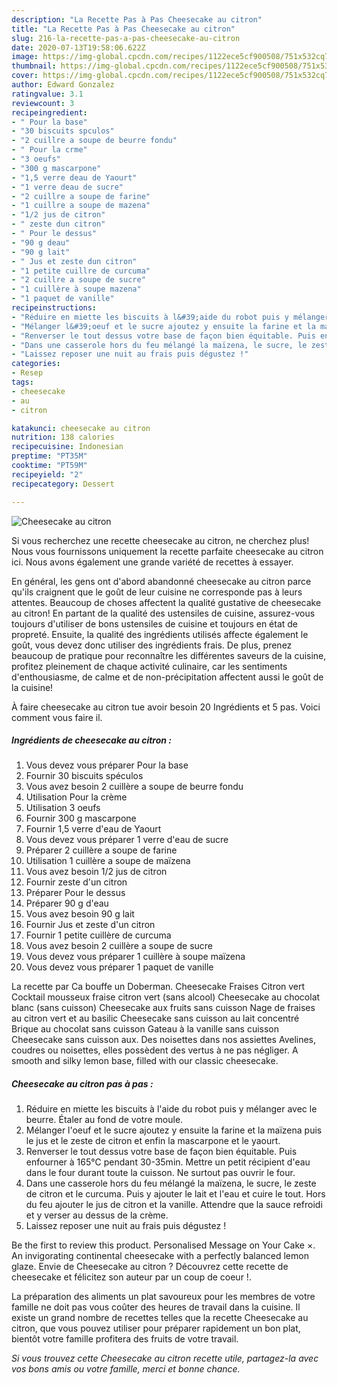 ```yaml
---
description: "La Recette Pas à Pas Cheesecake au citron"
title: "La Recette Pas à Pas Cheesecake au citron"
slug: 216-la-recette-pas-a-pas-cheesecake-au-citron
date: 2020-07-13T19:58:06.622Z
image: https://img-global.cpcdn.com/recipes/1122ece5cf900508/751x532cq70/cheesecake-au-citron-photo-principale-de-la-recette.jpg
thumbnail: https://img-global.cpcdn.com/recipes/1122ece5cf900508/751x532cq70/cheesecake-au-citron-photo-principale-de-la-recette.jpg
cover: https://img-global.cpcdn.com/recipes/1122ece5cf900508/751x532cq70/cheesecake-au-citron-photo-principale-de-la-recette.jpg
author: Edward Gonzalez
ratingvalue: 3.1
reviewcount: 3
recipeingredient:
- " Pour la base"
- "30 biscuits spculos"
- "2 cuillre a soupe de beurre fondu"
- " Pour la crme"
- "3 oeufs"
- "300 g mascarpone"
- "1,5 verre deau de Yaourt"
- "1 verre deau de sucre"
- "2 cuillre a soupe de farine"
- "1 cuillre a soupe de mazena"
- "1/2 jus de citron"
- " zeste dun citron"
- " Pour le dessus"
- "90 g deau"
- "90 g lait"
- " Jus et zeste dun citron"
- "1 petite cuillre de curcuma"
- "2 cuillre a soupe de sucre"
- "1 cuillère à soupe mazena"
- "1 paquet de vanille"
recipeinstructions:
- "Réduire en miette les biscuits à l&#39;aide du robot puis y mélanger avec le beurre. Étaler au fond de votre moule."
- "Mélanger l&#39;oeuf et le sucre ajoutez y ensuite la farine et la maïzena puis le jus et le zeste de citron et enfin la mascarpone et le yaourt."
- "Renverser le tout dessus votre base de façon bien équitable. Puis enfourner à 165℃ pendant 30-35min. Mettre un petit récipient d&#39;eau dans le four durant toute la cuisson. Ne surtout pas ouvrir le four."
- "Dans une casserole hors du feu mélangé la maïzena, le sucre, le zeste de citron et le curcuma. Puis y ajouter le lait et l&#39;eau et cuire le tout. Hors du feu ajouter le jus de citron et la vanille. Attendre que la sauce refroidi et y verser au dessus de la crème."
- "Laissez reposer une nuit au frais puis dégustez !"
categories:
- Resep
tags:
- cheesecake
- au
- citron

katakunci: cheesecake au citron 
nutrition: 138 calories
recipecuisine: Indonesian
preptime: "PT35M"
cooktime: "PT59M"
recipeyield: "2"
recipecategory: Dessert

---
```



![Cheesecake au citron](https://img-global.cpcdn.com/recipes/1122ece5cf900508/751x532cq70/cheesecake-au-citron-photo-principale-de-la-recette.jpg)

Si vous recherchez une recette cheesecake au citron, ne cherchez plus! Nous vous fournissons uniquement la recette parfaite cheesecake au citron ici. Nous avons également une grande variété de recettes à essayer.

En général, les gens ont d'abord abandonné cheesecake au citron parce qu'ils craignent que le goût de leur cuisine ne corresponde pas à leurs attentes. Beaucoup de choses affectent la qualité gustative de cheesecake au citron! En partant de la qualité des ustensiles de cuisine, assurez-vous toujours d'utiliser de bons ustensiles de cuisine et toujours en état de propreté. Ensuite, la qualité des ingrédients utilisés affecte également le goût, vous devez donc utiliser des ingrédients frais. De plus, prenez beaucoup de pratique pour reconnaître les différentes saveurs de la cuisine, profitez pleinement de chaque activité culinaire, car les sentiments d'enthousiasme, de calme et de non-précipitation affectent aussi le goût de la cuisine!

<!--inarticleads1-->

À faire cheesecake au citron tue avoir besoin 20 Ingrédients et 5 pas. Voici comment vous faire il.

##### Ingrédients de cheesecake au citron :

1. Vous devez vous préparer  Pour la base
1. Fournir 30 biscuits spéculos
1. Vous avez besoin 2 cuillère a soupe de beurre fondu
1. Utilisation  Pour la crème
1. Utilisation 3 oeufs
1. Fournir 300 g mascarpone
1. Fournir 1,5 verre d&#39;eau de Yaourt
1. Vous devez vous préparer 1 verre d&#39;eau de sucre
1. Préparer 2 cuillère a soupe de farine
1. Utilisation 1 cuillère a soupe de maïzena
1. Vous avez besoin 1/2 jus de citron
1. Fournir  zeste d&#39;un citron
1. Préparer  Pour le dessus
1. Préparer 90 g d&#39;eau
1. Vous avez besoin 90 g lait
1. Fournir  Jus et zeste d&#39;un citron
1. Fournir 1 petite cuillère de curcuma
1. Vous avez besoin 2 cuillère a soupe de sucre
1. Vous devez vous préparer 1 cuillère à soupe maïzena
1. Vous devez vous préparer 1 paquet de vanille


La recette par Ca bouffe un Doberman. Cheesecake Fraises Citron vert Cocktail mousseux fraise citron vert (sans alcool) Cheesecake au chocolat blanc (sans cuisson) Cheesecake aux fruits sans cuisson Nage de fraises au citron vert et au basilic Cheesecake sans cuisson au lait concentré Brique au chocolat sans cuisson Gateau à la vanille sans cuisson Cheesecake sans cuisson aux. Des noisettes dans nos assiettes Avelines, coudres ou noisettes, elles possèdent des vertus à ne pas négliger. A smooth and silky lemon base, filled with our classic cheesecake. 

<!--inarticleads2-->

##### Cheesecake au citron pas à pas :

1. Réduire en miette les biscuits à l&#39;aide du robot puis y mélanger avec le beurre. Étaler au fond de votre moule.
1. Mélanger l&#39;oeuf et le sucre ajoutez y ensuite la farine et la maïzena puis le jus et le zeste de citron et enfin la mascarpone et le yaourt.
1. Renverser le tout dessus votre base de façon bien équitable. Puis enfourner à 165℃ pendant 30-35min. Mettre un petit récipient d&#39;eau dans le four durant toute la cuisson. Ne surtout pas ouvrir le four.
1. Dans une casserole hors du feu mélangé la maïzena, le sucre, le zeste de citron et le curcuma. Puis y ajouter le lait et l&#39;eau et cuire le tout. Hors du feu ajouter le jus de citron et la vanille. Attendre que la sauce refroidi et y verser au dessus de la crème.
1. Laissez reposer une nuit au frais puis dégustez !


Be the first to review this product. Personalised Message on Your Cake ×. An invigorating continental cheesecake with a perfectly balanced lemon glaze. Envie de Cheesecake au citron ? Découvrez cette recette de cheesecake et félicitez son auteur par un coup de coeur !. 

<!--inarticleads1-->

<p>
La préparation des aliments un plat savoureux pour les membres de votre famille ne doit pas vous coûter des heures de travail dans la cuisine. Il existe un grand nombre de recettes telles que la recette Cheesecake au citron, que vous pouvez utiliser pour préparer rapidement un bon plat, bientôt votre famille profitera des fruits de votre travail.
</p>

<p>
<i>Si vous trouvez cette Cheesecake au citron recette utile, partagez-la avec vos bons amis ou votre famille, merci et bonne chance.</i>
</p>
